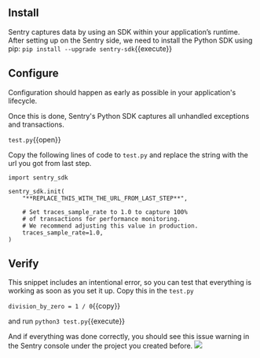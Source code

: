 
## Install
Sentry captures data by using an SDK within your application’s runtime. After setting up on the Sentry side, we need to install the Python SDK using pip:
`pip install --upgrade sentry-sdk`{{execute}}


## Configure
Configuration should happen as early as possible in your application's lifecycle.

Once this is done, Sentry's Python SDK captures all unhandled exceptions and transactions.

`test.py`{{open}}


Copy the following lines of code to `test.py` and replace the string with the url you got from last step.

```
import sentry_sdk

sentry_sdk.init(
    "**REPLACE_THIS_WITH_THE_URL_FROM_LAST_STEP**",

    # Set traces_sample_rate to 1.0 to capture 100%
    # of transactions for performance monitoring.
    # We recommend adjusting this value in production.
    traces_sample_rate=1.0,
)
```


## Verify
This snippet includes an intentional error, so you can test that everything is working as soon as you set it up. Copy this in the `test.py`

`division_by_zero = 1 / 0`{{copy}}

and run
`python3 test.py`{{execute}}

And if everything was done correctly, you should see this issue warning in the Sentry console under the project you created before.
![](https://tva1.sinaimg.cn/large/e6c9d24egy1h28hwfha8lj219g0aadhc.jpg)